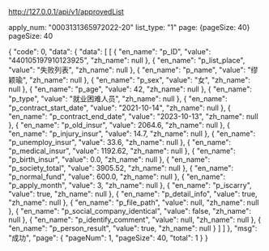 http://127.0.0.1/api/v1/approvedList

apply_num: "0003131365972022-20"
list_type: "1"
page: {pageSize: 40}
pageSize: 40



{
  "code": 0, 
  "data": {
    "data": [
      [
        {
          "en_name": "p_ID", 
          "value": "440105197910123925", 
          "zh_name": null
        }, 
        {
          "en_name": "p_list_place", 
          "value": "失败列表", 
          "zh_name": null
        }, 
        {
          "en_name": "p_name", 
          "value": "缪颖瑜", 
          "zh_name": null
        }, 
        {
          "en_name": "p_sex", 
          "value": "女", 
          "zh_name": null
        }, 
        {
          "en_name": "p_age", 
          "value": 42, 
          "zh_name": null
        }, 
        {
          "en_name": "p_type", 
          "value": "就业困难人员", 
          "zh_name": null
        }, 
        {
          "en_name": "p_contract_start_date", 
          "value": "2021-10-14", 
          "zh_name": null
        }, 
        {
          "en_name": "p_contract_end_date", 
          "value": "2023-10-13", 
          "zh_name": null
        }, 
        {
          "en_name": "p_old_insur", 
          "value": 2064.6, 
          "zh_name": null
        }, 
        {
          "en_name": "p_injury_insur", 
          "value": 14.7, 
          "zh_name": null
        }, 
        {
          "en_name": "p_unemploy_insur", 
          "value": 33.6, 
          "zh_name": null
        }, 
        {
          "en_name": "p_medical_insur", 
          "value": 1192.62, 
          "zh_name": null
        }, 
        {
          "en_name": "p_birth_insur", 
          "value": 0.0, 
          "zh_name": null
        }, 
        {
          "en_name": "p_society_total", 
          "value": 3905.52, 
          "zh_name": null
        }, 
        {
          "en_name": "p_normal_fund", 
          "value": 600.0, 
          "zh_name": null
        }, 
        {
          "en_name": "p_apply_month", 
          "value": 3, 
          "zh_name": null
        }, 
        {
          "en_name": "p_iscarry", 
          "value": true, 
          "zh_name": null
        }, 
        {
          "en_name": "p_detail_info", 
          "value": true, 
          "zh_name": null
        }, 
        {
          "en_name": "p_file_path", 
          "value": null, 
          "zh_name": null
        }, 
        {
          "en_name": "p_social_company_identical", 
          "value": false, 
          "zh_name": null
        }, 
        {
          "en_name": "p_identify_comment", 
          "value": null, 
          "zh_name": null
        }, 
        {
          "en_name": "p_person_result", 
          "value": true, 
          "zh_name": null
        }
      ]
    ]
  }, 
  "msg": "成功", 
  "page": {
    "pageNum": 1, 
    "pageSize": 40, 
    "total": 1
  }
}
